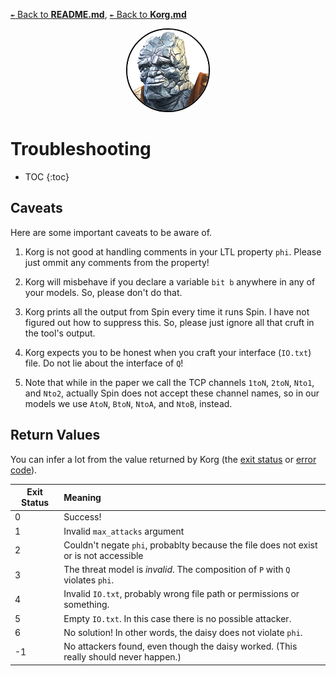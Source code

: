 [`↞` Back to **README.md**](../README.md), [`↞` Back to **Korg.md**](Korg.md)

<p align="center">
<img
    title="Pictured: Korg is also a super-hero made of rocks, and one of the main characters in Thor: Ragnarok.  Image courtesy of Marvel: https://marvel-contestofchampions.fandom.com/wiki/Korg"
    style="border-radius: 50%; border: 2px solid black;" 
    src="images/Korg_portrait.png"
    width="130">
</p>

# Troubleshooting

* TOC
{:toc}

## Caveats

Here are some important caveats to be aware of.

1. Korg is not good at handling comments in your LTL property `phi`.  Please just ommit any comments from the property!

2. Korg will misbehave if you declare a variable `bit b` anywhere in any of your models.  So, please don't do that.

3. Korg prints all the output from Spin every time it runs Spin.  I have not figured out how to suppress this.  So, please just ignore all that cruft in the tool's output.

3. Korg expects you to be honest when you craft your interface (`IO.txt`) file.  Do not lie about the interface of `Q`!

4. Note that while in the paper we call the TCP channels `1toN`, `2toN`, `Nto1`, and `Nto2`, actually Spin does not accept these channel names, so in our models we use `AtoN`, `BtoN`, `NtoA`, and `NtoB`, instead.

## Return Values

You can infer a lot from the value returned by Korg (the [exit status](https://en.wikipedia.org/wiki/Exit_status) or [error code](https://en.wikipedia.org/wiki/Error_code)).

| Exit Status | Meaning                                                                               |
|-------------|:--------------------------------------------------------------------------------------|
| 0           | Success!                                                                              |
| 1           | Invalid `max_attacks` argument                                                        |
| 2           | Couldn't negate `phi`, probablty because the file does not exist or is not accessible |
| 3           | The threat model is *invalid*.  The composition of `P` with `Q` violates `phi`.       |
| 4           | Invalid `IO.txt`, probably wrong file path or permissions or something.               |
| 5           | Empty `IO.txt`.  In this case there is no possible attacker.                          |
| 6           | No solution!  In other words, the daisy does not violate `phi`.                       |
| -1          | No attackers found, even though the daisy worked.  (This really should never happen.) |